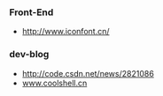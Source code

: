 ### Front-End

* http://www.iconfont.cn/


### dev-blog

* http://code.csdn.net/news/2821086
* www.coolshell.cn